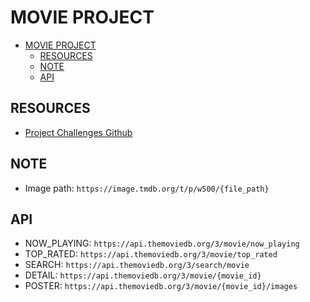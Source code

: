 # MOVIE PROJECT

- [MOVIE PROJECT](#movie-project)
  - [RESOURCES](#resources)
  - [NOTE](#note)
  - [API](#api)

## RESOURCES

- [Project Challenges Github](https://github.com/elotusteam/challenges/blob/main/frontend-2.md)

## NOTE

- Image path: `https://image.tmdb.org/t/p/w500/{file_path}`

## API

- NOW_PLAYING: `https://api.themoviedb.org/3/movie/now_playing`
- TOP_RATED: `https://api.themoviedb.org/3/movie/top_rated`
- SEARCH: `https://api.themoviedb.org/3/search/movie`
- DETAIL: `https://api.themoviedb.org/3/movie/{movie_id}`
- POSTER: `https://api.themoviedb.org/3/movie/{movie_id}/images`
